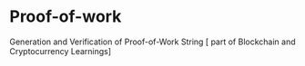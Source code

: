# Proof-of-work
Generation and Verification of Proof-of-Work String [ part of Blockchain and Cryptocurrency Learnings]
